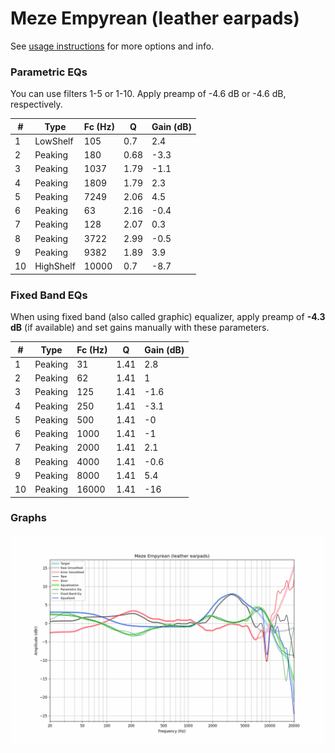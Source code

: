 # Meze Empyrean (leather earpads)
See [usage instructions](https://github.com/jaakkopasanen/AutoEq#usage) for more options and info.

### Parametric EQs
You can use filters 1-5 or 1-10. Apply preamp of -4.6 dB or -4.6 dB, respectively.

|   # | Type      |   Fc (Hz) |    Q |   Gain (dB) |
|-----|-----------|-----------|------|-------------|
|   1 | LowShelf  |       105 | 0.7  |         2.4 |
|   2 | Peaking   |       180 | 0.68 |        -3.3 |
|   3 | Peaking   |      1037 | 1.79 |        -1.1 |
|   4 | Peaking   |      1809 | 1.79 |         2.3 |
|   5 | Peaking   |      7249 | 2.06 |         4.5 |
|   6 | Peaking   |        63 | 2.16 |        -0.4 |
|   7 | Peaking   |       128 | 2.07 |         0.3 |
|   8 | Peaking   |      3722 | 2.99 |        -0.5 |
|   9 | Peaking   |      9382 | 1.89 |         3.9 |
|  10 | HighShelf |     10000 | 0.7  |        -8.7 |

### Fixed Band EQs
When using fixed band (also called graphic) equalizer, apply preamp of **-4.3 dB** (if available) and set gains manually with these parameters.

|   # | Type    |   Fc (Hz) |    Q |   Gain (dB) |
|-----|---------|-----------|------|-------------|
|   1 | Peaking |        31 | 1.41 |         2.8 |
|   2 | Peaking |        62 | 1.41 |         1   |
|   3 | Peaking |       125 | 1.41 |        -1.6 |
|   4 | Peaking |       250 | 1.41 |        -3.1 |
|   5 | Peaking |       500 | 1.41 |        -0   |
|   6 | Peaking |      1000 | 1.41 |        -1   |
|   7 | Peaking |      2000 | 1.41 |         2.1 |
|   8 | Peaking |      4000 | 1.41 |        -0.6 |
|   9 | Peaking |      8000 | 1.41 |         5.4 |
|  10 | Peaking |     16000 | 1.41 |       -16   |

### Graphs
![](./Meze%20Empyrean%20(leather%20earpads).png)
